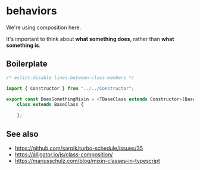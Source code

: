 # behaviors

We're using composition here.

It's important to think about **what something does**, rather than **what something is**.

## Boilerplate

```ts
/* eslint-disable lines-between-class-members */

import { Constructor } from "../../Constructor";

export const DoesSomethingMixin = <TBaseClass extends Constructor>(BaseClass: TBaseClass = class {} as TBaseClass) =>
	class extends BaseClass {

	};
```

## See also

* https://github.com/sarpik/turbo-schedule/issues/35
* https://alligator.io/js/class-composition/
* https://mariusschulz.com/blog/mixin-classes-in-typescript
